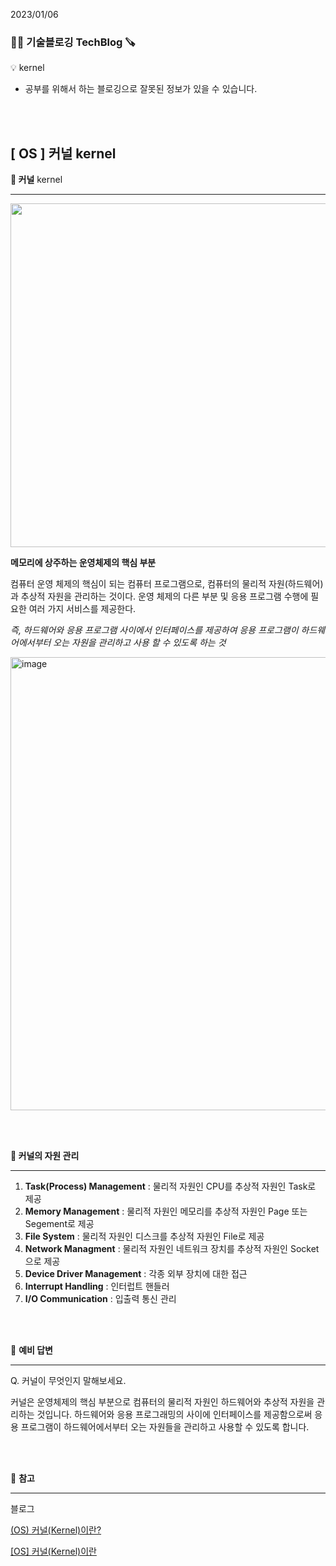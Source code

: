 2023/01/06

### 🧑‍💻 **기술블로깅 TechBlog** 🪚

<aside>
💡 kernel

</aside>

* 공부를 위해서 하는 블로깅으로 잘못된 정보가 있을 수 있습니다.

<br><br>

## [ OS ] 커널 kernel

**🔩 커널** kernel

---
<img src="https://user-images.githubusercontent.com/107545016/210992599-1da16e99-e0dd-4777-9685-53e8e78b4a34.png" width="550"/>

**메모리에 상주하는 운영체제의 핵심 부분**

컴퓨터 운영 체제의 핵심이 되는 컴퓨터 프로그램으로, 컴퓨터의 물리적 자원(하드웨어)과 추상적 자원을 관리하는 것이다. 운영 체제의 다른 부분 및 응용 프로그램 수행에 필요한 여러 가지 서비스를 제공한다.

*즉, 하드웨어와 응용 프로그램 사이에서 인터페이스를 제공하여 응용 프로그램이 하드웨어에서부터 오는 자원을 관리하고 사용 할 수 있도록 하는 것*

<img width="725" alt="image" src="https://user-images.githubusercontent.com/107545016/210994052-eebecdbd-9507-48ef-825b-548b30500f34.png">

<br><br>

**🔩 커널의 자원 관리**

---

1. **Task(Process) Management** : 물리적 자원인 CPU를 추상적 자원인 Task로 제공
2. **Memory Management** : 물리적 자원인 메모리를 추상적 자원인 Page 또는 Segement로 제공
3. **File System** : 물리적 자원인 디스크를 추상적 자원인 File로 제공
4. **Network Managment** : 물리적 자원인 네트워크 장치를 추상적 자원인 Socket으로 제공
5. **Device Driver Management** : 각종 외부 장치에 대한 접근
6. **Interrupt Handling** : 인터럽트 핸들러
7. **I/O Communication** : 입출력 통신 관리

<br><br>
  
🔩 **예비 답변**

---

Q. 커널이 무엇인지 말해보세요.

커널은 운영체제의 핵심 부분으로 컴퓨터의 물리적 자원인 하드웨어와 추상적 자원을 관리하는 것입니다. 하드웨어와 응용 프로그래밍의 사이에 인터페이스를 제공함으로써 응용 프로그램이 하드웨어에서부터 오는 자원들을 관리하고 사용할 수 있도록 합니다.



<br><br>

🔩 **참고**

---

블로그

[(OS) 커널(Kernel)이란?](https://medium.com/@su_bak/os-%EC%BB%A4%EB%84%90-kernel-%EC%9D%B4%EB%9E%80-b6b8aae8d0b4)

[[OS] 커널(Kernel)이란](https://minkwon4.tistory.com/295)

<br><br>
